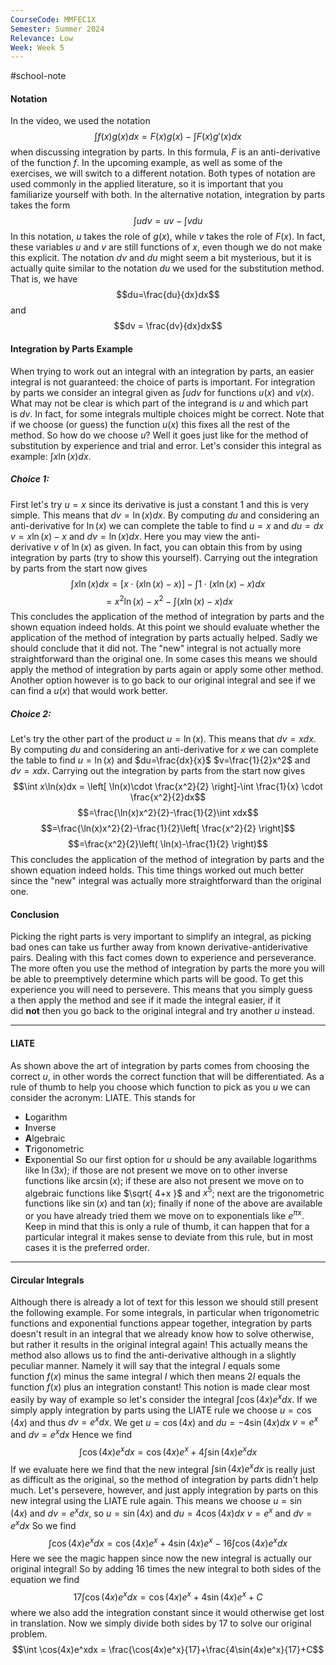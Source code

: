 ```yaml
---
CourseCode: MMFEC1X
Semester: Summer 2024
Relevance: Low
Week: Week 5
---
```

#school-note 
#### Notation
In the video, we used the notation
$$\int f(x)g(x)dx = F(x)g(x) - \int F(x)g'(x)dx$$
when discussing integration by parts. In this formula, $F$ is an anti-derivative of the function $f$. In the upcoming example, as well as some of the exercises, we will switch to a different notation. Both types of notation are used commonly in the applied literature, so it is important that you familiarize yourself with both. In the alternative notation, integration by parts takes the form
$$\int udv = uv - \int vdu$$
In this notation, $u$ takes the role of $g(x)$, while $v$ takes the role of $F(x)$. In fact, these variables $u$ and $v$ are still functions of $x$, even though we do not make this explicit. The notation $dv$ and $du$ might seem a bit mysterious, but it is actually quite similar to the notation $du$ we used for the substitution method. That is, we have
$$du=\frac{du}{dx}dx$$ and
$$dv = \frac{dv}{dx}dx$$
#### Integration by Parts Example
When trying to work out an integral with an integration by parts, an easier integral is not guaranteed: the choice of parts is important. For integration by parts we consider an integral given as $\int u dv$ for functions $u(x)$ and $v(x)$. What may not be clear is which part of the integrand is $u$ and which part is $dv$. In fact, for some integrals multiple choices might be correct. Note that if we choose (or guess) the function $u(x)$ this fixes all the rest of the method. So how do we choose $u$? Well it goes just like for the method of substitution by experience and trial and error.
Let's consider this integral as example: $\int x\ln(x)dx$.
##### Choice 1:
First let's try $u=x$ since its derivative is just a constant $1$ and this is very simple. This means that $dv=\ln(x)dx$. By computing $du$ and considering an anti-derivative for $\ln(x)$ we can complete the table to find
$u=x$ and $du=dx$
$v=x\ln(x)-x$ and $dv=\ln(x)dx$.
Here you may view the anti-derivative $v$ of $\ln(x)$ as given. In fact, you can obtain this from by using integration by parts (try to show this yourself). Carrying out the integration by parts from the start now gives
$$\int x\ln(x)dx = [x\cdot(x\ln(x)-x)]-\int 1\cdot(x\ln(x)-x)dx$$
$$=x^2\ln(x)-x^2-\int(x\ln(x)-x)dx$$
This concludes the application of the method of integration by parts and the shown equation indeed holds. At this point we should evaluate whether the application of the method of integration by parts actually helped. Sadly we should conclude that it did not. The "new" integral is not actually more straightforward than the original one. In some cases this means we should apply the method of integration by parts again or apply some other method. Another option however is to go back to our original integral and see if we can find a $u(x)$ that would work better.
##### Choice 2:
Let's try the other part of the product $u=\ln(x)$. This means that $dv=xdx$. By computing $du$ and considering an anti-derivative for $x$ we can complete the table to find
$u=\ln(x)$ and $du=\frac{dx}{x}$
$v=\frac{1}{2}x^2$ and $dv=xdx$.
Carrying out the integration by parts from the start now gives
$$\int x\ln(x)dx = \left[ \ln(x)\cdot \frac{x^2}{2} \right]-\int \frac{1}{x} \cdot \frac{x^2}{2}dx$$
$$=\frac{\ln(x)x^2}{2}-\frac{1}{2}\int xdx$$
$$=\frac{\ln(x)x^2}{2}-\frac{1}{2}\left[ \frac{x^2}{2} \right]$$
$$=\frac{x^2}{2}\left( \ln(x)-\frac{1}{2} \right)$$
This concludes the application of the method of integration by parts and the shown equation indeed holds. This time things worked out much better since the "new" integral was actually more straightforward than the original one.
#### Conclusion
Picking the right parts is very important to simplify an integral, as picking bad ones can take us further away from known derivative-antiderivative pairs. Dealing with this fact comes down to experience and perseverance. The more often you use the method of integration by parts the more you will be able to preemptively determine which parts will be good. To get this experience you will need to persevere. This means that you simply guess a then apply the method and see if it made the integral easier, if it did **not** then you go back to the original integral and try another $u$ instead.

---
#### LIATE
As shown above the art of integration by parts comes from choosing the correct $u$, in other words the correct function that will be differentiated. As a rule of thumb to help you choose which function to pick as you $u$ we can consider the acronym: LIATE. This stands for
- **L**ogarithm
- **I**nverse
- **A**lgebraic
- **T**rigonometric
- **E**xponential
So our first option for $u$ should be any available logarithms like $\ln(3x)$; if those are not present we move on to other inverse functions like $\arcsin(x)$; if these are also not present we move on to algebraic functions like $\sqrt{ 4+x }$ and $x^5$; next are the trigonometric functions like $\sin(x)$ and $\tan(x)$; finally if none of the above are available or you have already tried them we move on to exponentials like $e^{\pi x}$.
Keep in mind that this is only a rule of thumb, it can happen that for a particular integral it makes sense to deviate from this rule, but in most cases it is the preferred order.

---
#### Circular Integrals
Although there is already a lot of text for this lesson we should still present the following example. For some integrals, in particular when trigonometric functions and exponential functions appear together, integration by parts doesn't result in an integral that we already know how to solve otherwise, but rather it results in the original integral again! This actually means the method also allows us to find the anti-derivative although in a slightly peculiar manner. Namely it will say that the integral $I$ equals some function $f(x)$ minus the same integral $I$ which then means $2I$ equals the function $f(x)$ plus an integration constant!
This notion is made clear most easily by way of example so let's consider the integral $\int \cos(4x)e^xdx$. If we simply apply integration by parts using the LIATE rule we choose $u=\cos(4x)$ and thus $dv=e^xdx$. We get
$u=\cos(4x)$ and $du=-4\sin(4x)dx$
$v=e^x$ and $dv=e^xdx$
Hence we find
$$\int \cos(4x)e^xdx = \cos(4x)e^x+4 \int \sin(4x)e^xdx$$
If we evaluate here we find that the new integral $\int \sin(4x)e^xdx$ is really just as difficult as the original, so the method of integration by parts didn't help much. Let's persevere, however, and just apply integration by parts on this new integral using the LIATE rule again. This means we choose $u=\sin(4x)$ and $dv=e^xdx$, so
$u=\sin(4x)$ and $du=4\cos(4x)dx$
$v=e^x$ and $dv=e^xdx$
So we find
$$\int \cos(4x)e^xdx = \cos(4x)e^x+4\sin(4x)e^x-16\int \cos(4x)e^xdx$$
Here we see the magic happen since now the new integral is actually our original integral! So by adding $16$ times the new integral to both sides of the equation we find
$$17\int \cos(4x)e^xdx=\cos(4x)e^x+4\sin(4x)e^x+C$$
where we also add the integration constant since it would otherwise get lost in translation. Now we simply divide both sides by $17$ to solve our original problem.
$$\int \cos(4x)e^xdx = \frac{\cos(4x)e^x}{17}+\frac{4\sin(4x)e^x}{17}+C$$
